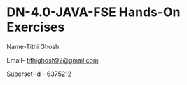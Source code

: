 # DN-4.0-JAVA-FSE Hands-On Exercises
 Name-Tithi Ghosh
 
 Email- tithighosh92@gmail.com
 
 Superset-id - 6375212
